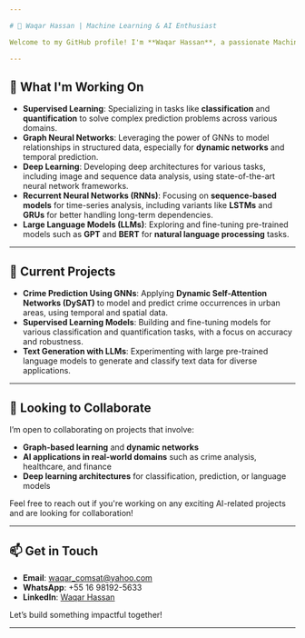 ```yaml
---

# 👋 Waqar Hassan | Machine Learning & AI Enthusiast

Welcome to my GitHub profile! I'm **Waqar Hassan**, a passionate Machine Learning and Artificial Intelligence researcher with a focus on developing and applying cutting-edge algorithms to solve real-world problems. I have experience working with a wide range of AI technologies, including **Graph Neural Networks (GNNs)**, **Deep Learning**, **Large Language Models (LLMs)**, and **Recurrent Neural Networks (RNNs)**.

---
```


## 🔭 **What I'm Working On**
- **Supervised Learning**: Specializing in tasks like **classification** and **quantification** to solve complex prediction problems across various domains.
- **Graph Neural Networks**: Leveraging the power of GNNs to model relationships in structured data, especially for **dynamic networks** and temporal prediction.
- **Deep Learning**: Developing deep architectures for various tasks, including image and sequence data analysis, using state-of-the-art neural network frameworks.
- **Recurrent Neural Networks (RNNs)**: Focusing on **sequence-based models** for time-series analysis, including variants like **LSTMs** and **GRUs** for better handling long-term dependencies.
- **Large Language Models (LLMs)**: Exploring and fine-tuning pre-trained models such as **GPT** and **BERT** for **natural language processing** tasks.

---

## 🌱 **Current Projects**
- **Crime Prediction Using GNNs**: Applying **Dynamic Self-Attention Networks (DySAT)** to model and predict crime occurrences in urban areas, using temporal and spatial data.
- **Supervised Learning Models**: Building and fine-tuning models for various classification and quantification tasks, with a focus on accuracy and robustness.
- **Text Generation with LLMs**: Experimenting with large pre-trained language models to generate and classify text data for diverse applications.

---

## 👯 **Looking to Collaborate**
I’m open to collaborating on projects that involve:
- **Graph-based learning** and **dynamic networks**
- **AI applications in real-world domains** such as crime analysis, healthcare, and finance
- **Deep learning architectures** for classification, prediction, or language models

Feel free to reach out if you're working on any exciting AI-related projects and are looking for collaboration!

---

## 📫 **Get in Touch**
- **Email**: waqar_comsat@yahoo.com
- **WhatsApp**: +55 16 98192-5633
- **LinkedIn**: [Waqar Hassan](https://www.linkedin.com/in/dr-waqar-hassan-80258947/)

Let’s build something impactful together!

---
